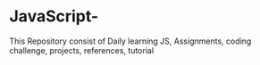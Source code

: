 # JavaScript-
This Repository consist of Daily learning JS, Assignments, coding challenge, projects, references, tutorial
